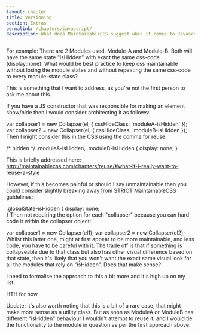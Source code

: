 ```yaml
---
layout: chapter
title: Versioning
section: Extras
permalink: /chapters/javascript/
description: What does MaintainableCSS suggest when it comes to Javascript? Find out in this chapter.
---
```


For example: There are 2 Modules used. Module-A and Module-B. Both will have the same state "isHidden" with exact the same css-code (display:none). 
What would be best practice to keep css maintainable without losing the module states and without repeating the same css-code to every module-state class?

This is something that I want to address, as you're not the first person to ask me about this.

If you have a JS constructor that was responsible for making an element show/hide then I would consider architecting it as follows:

var collapser1 = new Collapser(el, { cssHideClass: 'moduleA-isHidden' });
var collapser2 = new Collapser(el, { cssHideClass: 'moduleB-isHidden });
Then I might consider this in the CSS using the comma for reuse:

/* hidden */
.moduleA-isHidden,
.moduleB-isHidden {
display: none;
}

This is briefly addressed here: http://maintainablecss.com/chapters/reuse/#what-if-i-really-want-to-reuse-a-style

However, if this becomes painful or should I say unmaintainable then you could consider slightly breaking away from STRICT MaintainableCSS guidelines:

.globalState-isHidden {
     display: none;     
 }
Then not requiring the option for each "collapser" because you can hard code it within the collapser object:

var collapser1 = new Collapser(el1);
var collapser2 = new Collapser(el2);
Whilst this latter one, might at first appear to be more maintainable, and less code, you have to be careful with it. The trade off is that if something is collapseable due to that class but also has other visual difference based on that state, then it's likely that you won't want the exact same visual look for all the modules that rely on "isHidden". Does that make sense?

I need to formalise the approach to this a bit more and it's high up on my list.

HTH for now.

Update: it's also worth noting that this is a bit of a rare case, that might make more sense as a utility class. But as soon as ModuleA or ModuleB has different "isHidden" behaviour I wouldn't attempt to reuse it, and I would tie the functionality to the module in question as per the first approach above.